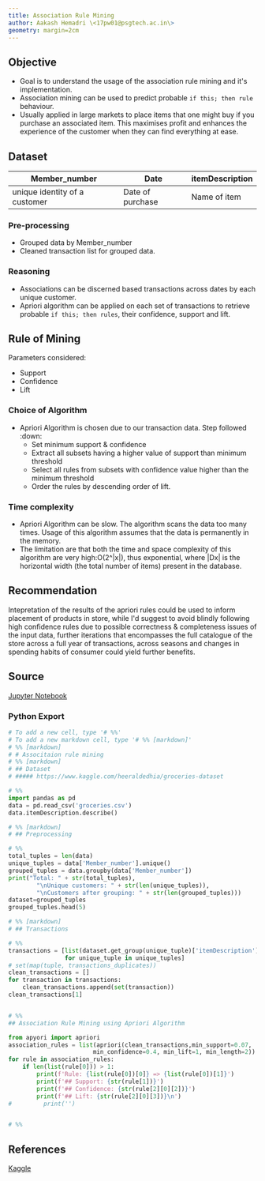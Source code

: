```yaml
---
title: Association Rule Mining
author: Aakash Hemadri \<17pw01@psgtech.ac.in\>
geometry: margin=2cm
---
```


## Objective

- Goal is to understand the usage of the association rule mining and it's implementation.
- Association mining can be used to predict probable `if this; then rule` behaviour.
- Usually applied in large markets to place items that one might buy if you purchase an associated item. This maximises profit and enhances the experience of the customer when they can find everything at ease.

## Dataset

| Member_number                 | Date             | itemDescription |
| ----------------------------- | ---------------- | --------------- |
| unique identity of a customer | Date of purchase | Name of item    |

### Pre-processing

- Grouped data by Member_number
- Cleaned transaction list for grouped data.

### Reasoning

- Associations can be discerned based transactions across dates by each unique customer.
- Apriori algorithm can be applied on each set of transactions to retrieve probable `if this; then rules`, their confidence, support and lift.

## Rule of Mining

Parameters considered:
- Support
- Confidence
- Lift

### Choice of Algorithm

- Apriori Algorithm is chosen due to our transaction data. Step followed :down:
  - Set minimum support & confidence
  - Extract all subsets having a higher value of support than minimum threshold
  - Select all rules from subsets with confidence value higher than the minimum threshold
  - Order the rules by descending order of lift.

### Time complexity

- Apriori Algorithm can be slow. The algorithm scans the data too many times. Usage of this algorithm assumes that the data is permanently in the memory.
- The limitation are that both the time and space complexity of this algorithm are very high:O(2^|x|), thus exponential, where |Dx| is the horizontal width (the total number of items) present in the database.

## Recommendation

Intepretation of the results of the apriori rules could be used to inform placement of products in store, while I'd suggest to avoid blindly following high confidence rules due to possible correctness & completeness issues of the input data, further iterations that encompasses the full catalogue of the store across a full year of transactions, across seasons and changes in spending habits of consumer could yield further benefits.

## Source

[Jupyter Notebook](https://github.com/aakashhemadri/courses/blob/master/15XW81%20-%20Data%20Mining/Assignments/1/1.ipynb)

### Python Export

```python
# To add a new cell, type '# %%'
# To add a new markdown cell, type '# %% [markdown]'
# %% [markdown]
# # Associtaion rule mining
# %% [markdown]
# ## Dataset
# ##### https://www.kaggle.com/heeraldedhia/groceries-dataset

# %%
import pandas as pd
data = pd.read_csv('groceries.csv')
data.itemDescription.describe()

# %% [markdown]
# ## Preprocessing

# %%
total_tuples = len(data)
unique_tuples = data['Member_number'].unique()
grouped_tuples = data.groupby(data['Member_number'])
print("Total: " + str(total_tuples), 
        "\nUnique customers: " + str(len(unique_tuples)), 
        "\nCustomers after grouping: " + str(len(grouped_tuples)))
dataset=grouped_tuples
grouped_tuples.head(5)

# %% [markdown]
# ## Transactions

# %%
transactions = [list(dataset.get_group(unique_tuple)['itemDescription']) 
                for unique_tuple in unique_tuples]                     
# set(map(tuple, transactions_duplicates))
clean_transactions = []
for transaction in transactions:
    clean_transactions.append(set(transaction))
clean_transactions[1]


# %%
## Association Rule Mining using Apriori Algorithm

from apyori import apriori
association_rules = list(apriori(clean_transactions,min_support=0.07, 
                        min_confidence=0.4, min_lift=1, min_length=2))
for rule in association_rules:
    if len(list(rule[0])) > 1:
        print(f'Rule: {list(rule[0])[0]} => {list(rule[0])[1]}')
        print(f'## Support: {str(rule[1])}')
        print(f'## Confidence: {str(rule[2][0][2])}')
        print(f'## Lift: {str(rule[2][0][3])}\n')
#         print('')


# %%
```

## References

[Kaggle](https://www.kaggle.com/heeraldedhia/groceries-dataset)